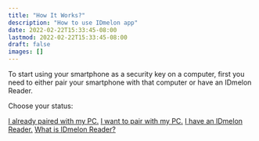 ```yaml
---
title: "How It Works?"
description: "How to use IDmelon app"
date: 2022-02-22T15:33:45-08:00
lastmod: 2022-02-22T15:33:45-08:00
draft: false
images: []
---
```


<p>To start using your smartphone as a security key on a computer, first you need to either pair your smartphone with that computer or have an IDmelon Reader.</p>

Choose your status:

<a role="button" class="btn btn-primary btn-lg d-block mb-3" href="http://docs.idmelon.com/pages/setupasecuritykey">I already paired with my PC.</a>
<a role="button" class="btn btn-primary btn-lg d-block mb-3" href="http://docs.idmelon.com/pages/pairing/step1">I want to pair with my PC.</a>
<a role="button" class="btn btn-primary btn-lg d-block mb-3" href="http://docs.idmelon.com/pages/setupasecuritykey">I have an IDmelon Reader.</a>
<a role="button" class="btn btn-primary btn-lg d-block mb-3" href="http://docs.idmelon.com/pages/reader/index.html">What is IDmelon Reader?</a>

<style>@media (max-width: 480px) {.navbar, .footer { display: none; }}
h1{
    color : #4395ec;
}
</style>
